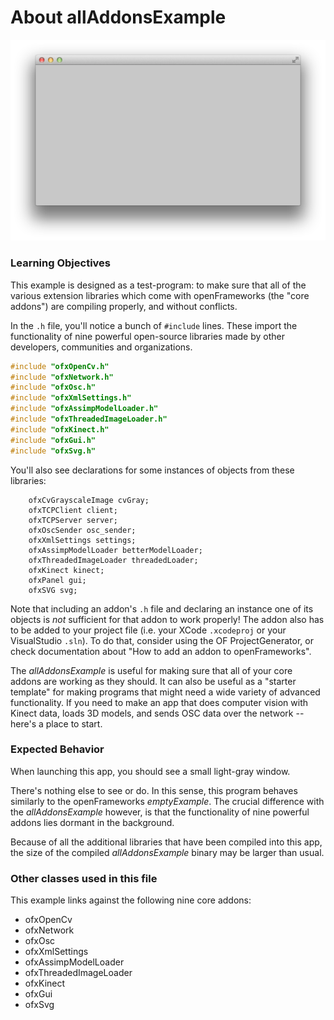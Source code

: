 # About allAddonsExample

![Screenshot of allAddonsExample](allAddonsExample.png)

### Learning Objectives

This example is designed as a test-program: to make sure that all of the various extension libraries which come with openFrameworks (the "core addons") are compiling properly, and without conflicts. 

In the ```.h``` file, you'll notice a bunch of ```#include``` lines. These import the functionality of nine powerful open-source libraries made by other developers, communities and organizations.

```cpp
#include "ofxOpenCv.h"
#include "ofxNetwork.h"
#include "ofxOsc.h"
#include "ofxXmlSettings.h"
#include "ofxAssimpModelLoader.h"
#include "ofxThreadedImageLoader.h"
#include "ofxKinect.h"
#include "ofxGui.h"
#include "ofxSvg.h"
```

You'll also see declarations for some instances of objects from these libraries:

```
	ofxCvGrayscaleImage cvGray;
	ofxTCPClient client;
	ofxTCPServer server;
	ofxOscSender osc_sender;
	ofxXmlSettings settings;
	ofxAssimpModelLoader betterModelLoader;
	ofxThreadedImageLoader threadedLoader;
	ofxKinect kinect;
	ofxPanel gui;
	ofxSVG svg;
```

Note that including an addon's `.h` file and declaring an instance one of its objects is *not* sufficient for that addon to work properly! The addon also has to be added to your project file (i.e. your XCode `.xcodeproj` or your VisualStudio `.sln`). To do that, consider using the OF ProjectGenerator, or check documentation about "How to add an addon to openFrameworks". 

The *allAddonsExample* is useful for making sure that all of your core addons are working as they should. It can also be useful as a "starter template" for making programs that might need a wide variety of advanced functionality. If you need to make an app that does computer vision with Kinect data, loads 3D models, and sends OSC data over the network -- here's a place to start.


### Expected Behavior

When launching this app, you should see a small light-gray window. 

There's nothing else to see or do. In this sense, this program behaves similarly to the openFrameworks *emptyExample*. The crucial difference with the *allAddonsExample* however, is that the functionality of nine powerful addons lies dormant in the background.

Because of all the additional libraries that have been compiled into this app, the size of the compiled *allAddonsExample* binary may be larger than usual. 

### Other classes used in this file

This example links against the following nine core addons:

* ofxOpenCv
* ofxNetwork
* ofxOsc
* ofxXmlSettings
* ofxAssimpModelLoader
* ofxThreadedImageLoader
* ofxKinect
* ofxGui
* ofxSvg